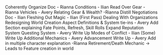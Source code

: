Coherently Organize Doc - Rianna
Conditions - Ilian
Read Over Gear - Rianna
Vehicles - Avery
Relating Gear & Wealth? -Rianna
Distill Negotiations Doc - Ilian
Fleshing Out Magic - Ilian (First Pass)
Dealing With Organizations
Redesigning World Creation
Aspect Definitions & System tie-ins - Avery
Add Section explaining Fate Points, Refresh, Skill Rolls
Expand Reputation System
Questing System - Avery
Write Up Modes of Conflict - Ilian (Some)
Write Up Additional Mechanics - Avery
Advancement Write Up - Avery
Add in multiple character explanation -Rianna
Retirement/Death Mechanic -> Leads to Feature creation in world